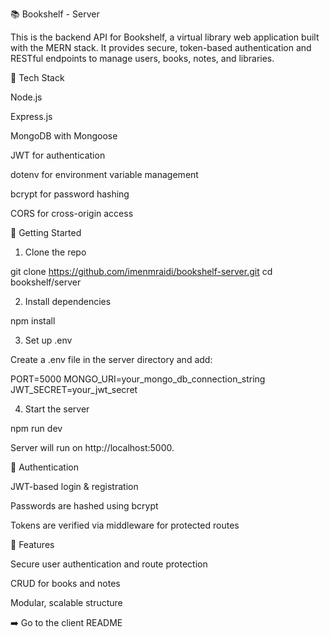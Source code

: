 📚 Bookshelf - Server

This is the backend API for Bookshelf, a virtual library web application built with the MERN stack. It provides secure, token-based authentication and RESTful endpoints to manage users, books, notes, and libraries.

🔧 Tech Stack

Node.js

Express.js

MongoDB with Mongoose

JWT for authentication

dotenv for environment variable management

bcrypt for password hashing

CORS for cross-origin access

🚀 Getting Started

1. Clone the repo

git clone https://github.com/imenmraidi/bookshelf-server.git
cd bookshelf/server

2. Install dependencies

npm install

3. Set up .env

Create a .env file in the server directory and add:

PORT=5000
MONGO_URI=your_mongo_db_connection_string
JWT_SECRET=your_jwt_secret

4. Start the server

npm run dev

Server will run on http://localhost:5000.

🔐 Authentication

JWT-based login & registration

Passwords are hashed using bcrypt

Tokens are verified via middleware for protected routes

📌 Features

Secure user authentication and route protection

CRUD for books and notes

Modular, scalable structure

➡️ Go to the client README
